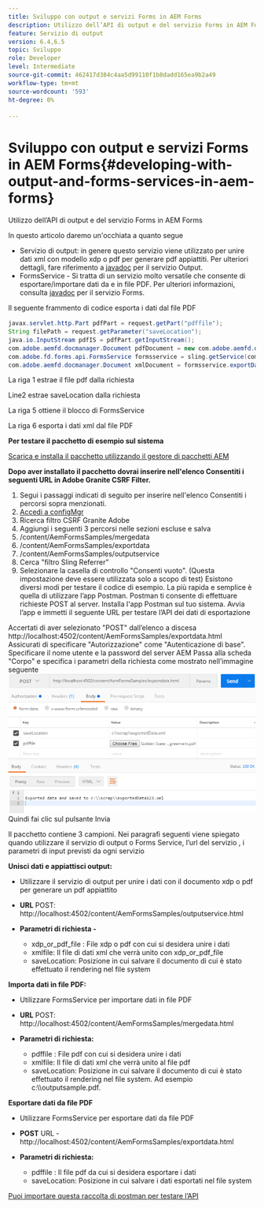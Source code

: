 ```yaml
---
title: Sviluppo con output e servizi Forms in AEM Forms
description: Utilizzo dell’API di output e del servizio Forms in AEM Forms
feature: Servizio di output
version: 6.4,6.5
topic: Sviluppo
role: Developer
level: Intermediate
source-git-commit: 462417d384c4aa5d99110f1b8dadd165ea9b2a49
workflow-type: tm+mt
source-wordcount: '593'
ht-degree: 0%

---
```



# Sviluppo con output e servizi Forms in AEM Forms{#developing-with-output-and-forms-services-in-aem-forms}

Utilizzo dell’API di output e del servizio Forms in AEM Forms

In questo articolo daremo un&#39;occhiata a quanto segue

* Servizio di output: in genere questo servizio viene utilizzato per unire dati xml con modello xdp o pdf per generare pdf appiattiti. Per ulteriori dettagli, fare riferimento a [javadoc](https://helpx.adobe.com/experience-manager/6-5/forms/javadocs/index.html?com/adobe/fd/output/api/OutputService.html) per il servizio Output.
* FormsService - Si tratta di un servizio molto versatile che consente di esportare/importare dati da e in file PDF. Per ulteriori informazioni, consulta [javadoc](https://helpx.adobe.com/experience-manager/6-5/forms/javadocs/index.html?com/adobe/fd/forms/api/class-use/FormsService.html) per il servizio Forms.


Il seguente frammento di codice esporta i dati dal file PDF

```java
javax.servlet.http.Part pdfPart = request.getPart("pdffile");
String filePath = request.getParameter("saveLocation");
java.io.InputStream pdfIS = pdfPart.getInputStream();
com.adobe.aemfd.docmanager.Document pdfDocument = new com.adobe.aemfd.docmanager.Document(pdfIS);
com.adobe.fd.forms.api.FormsService formsservice = sling.getService(com.adobe.fd.forms.api.FormsService.class);
com.adobe.aemfd.docmanager.Document xmlDocument = formsservice.exportData(pdfDocument,com.adobe.fd.forms.api.DataFormat.Auto);
```

La riga 1 estrae il file pdf dalla richiesta

Line2 estrae saveLocation dalla richiesta

La riga 5 ottiene il blocco di FormsService

La riga 6 esporta i dati xml dal file PDF

**Per testare il pacchetto di esempio sul sistema**

[Scarica e installa il pacchetto utilizzando il gestore di pacchetti AEM](assets/outputandformsservice.zip)




**Dopo aver installato il pacchetto dovrai inserire nell&#39;elenco Consentiti i seguenti URL in Adobe Granite CSRF Filter.**

1. Segui i passaggi indicati di seguito per inserire nell&#39;elenco Consentiti i percorsi sopra menzionati.
1. [Accedi a configMgr](http://localhost:4502/system/console/configMgr)
1. Ricerca filtro CSRF Granite Adobe
1. Aggiungi i seguenti 3 percorsi nelle sezioni escluse e salva
1. /content/AemFormsSamples/mergedata
1. /content/AemFormsSamples/exportdata
1. /content/AemFormsSamples/outputservice
1. Cerca &quot;filtro Sling Referrer&quot;
1. Selezionare la casella di controllo &quot;Consenti vuoto&quot;. (Questa impostazione deve essere utilizzata solo a scopo di test)
Esistono diversi modi per testare il codice di esempio. La più rapida e semplice è quella di utilizzare l’app Postman. Postman ti consente di effettuare richieste POST al server. Installa l&#39;app Postman sul tuo sistema.
Avvia l’app e immetti il seguente URL per testare l’API dei dati di esportazione

Accertati di aver selezionato &quot;POST&quot; dall’elenco a discesa
http://localhost:4502/content/AemFormsSamples/exportdata.html
Assicurati di specificare &quot;Autorizzazione&quot; come &quot;Autenticazione di base&quot;. Specificare il nome utente e la password del server AEM
Passa alla scheda &quot;Corpo&quot; e specifica i parametri della richiesta come mostrato nell’immagine seguente
![esportazione](assets/postexport.png)
Quindi fai clic sul pulsante Invia

Il pacchetto contiene 3 campioni. Nei paragrafi seguenti viene spiegato quando utilizzare il servizio di output o Forms Service, l’url del servizio , i parametri di input previsti da ogni servizio

**Unisci dati e appiattisci output:**

* Utilizzare il servizio di output per unire i dati con il documento xdp o pdf per generare un pdf appiattito
* **URL** POST: http://localhost:4502/content/AemFormsSamples/outputservice.html
* **Parametri di richiesta -**

   * xdp_or_pdf_file : File xdp o pdf con cui si desidera unire i dati
   * xmlfile: Il file di dati xml che verrà unito con xdp_or_pdf_file
   * saveLocation: Posizione in cui salvare il documento di cui è stato effettuato il rendering nel file system

**Importa dati in file PDF:**
* Utilizzare FormsService per importare dati in file PDF
* **URL**  POST: http://localhost:4502/content/AemFormsSamples/mergedata.html
* **Parametri di richiesta:**

   * pdffile : File pdf con cui si desidera unire i dati
   * xmlfile: Il file di dati xml che verrà unito al file pdf
   * saveLocation: Posizione in cui salvare il documento di cui è stato effettuato il rendering nel file system. Ad esempio c:\\\outputsample.pdf.

**Esportare dati da file PDF**
* Utilizzare FormsService per esportare dati da file PDF
* **POST** URL - http://localhost:4502/content/AemFormsSamples/exportdata.html
* **Parametri di richiesta:**

   * pdffile : Il file pdf da cui si desidera esportare i dati
   * saveLocation: Posizione in cui salvare i dati esportati nel file system

[Puoi importare questa raccolta di postman per testare l’API](assets/document-services-postman-collection.json)

